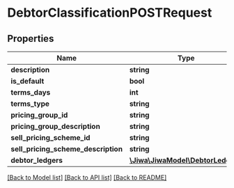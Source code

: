 # DebtorClassificationPOSTRequest

## Properties
Name | Type | Description | Notes
------------ | ------------- | ------------- | -------------
**description** | **string** |  | [optional] 
**is_default** | **bool** |  | [optional] 
**terms_days** | **int** |  | [optional] 
**terms_type** | **string** |  | [optional] 
**pricing_group_id** | **string** |  | [optional] 
**pricing_group_description** | **string** |  | [optional] 
**sell_pricing_scheme_id** | **string** |  | [optional] 
**sell_pricing_scheme_description** | **string** |  | [optional] 
**debtor_ledgers** | [**\Jiwa\JiwaModel\DebtorLedger[]**](DebtorLedger.md) |  | [optional] 

[[Back to Model list]](../README.md#documentation-for-models) [[Back to API list]](../README.md#documentation-for-api-endpoints) [[Back to README]](../README.md)



